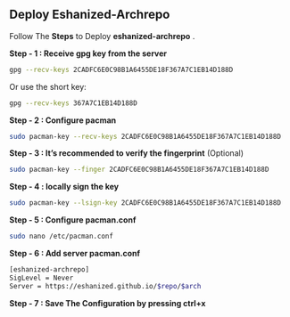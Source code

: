 
## Deploy Eshanized-Archrepo

Follow The **Steps** to Deploy **eshanized-archrepo** .

**Step - 1 : Receive gpg key from the server**

```bash
gpg --recv-keys 2CADFC6E0C98B1A6455DE18F367A7C1EB14D188D
```
Or use the short key:

```bash
gpg --recv-keys 367A7C1EB14D188D
```

**Step - 2 : Configure pacman**
```bash
sudo pacman-key --recv-keys 2CADFC6E0C98B1A6455DE18F367A7C1EB14D188D
```

**Step - 3 : It’s recommended to verify the fingerprint** (Optional)
```bash
sudo pacman-key --finger 2CADFC6E0C98B1A6455DE18F367A7C1EB14D188D
```
**Step - 4 : locally sign the key**
```bash
sudo pacman-key --lsign-key 2CADFC6E0C98B1A6455DE18F367A7C1EB14D188D
```

**Step - 5 : Configure pacman.conf**
```bash
sudo nano /etc/pacman.conf
```

**Step - 6 : Add server pacman.conf**
```bash
[eshanized-archrepo]
SigLevel = Never
Server = https://eshanized.github.io/$repo/$arch
```

**Step - 7 : Save The Configuration by pressing ctrl+x**
